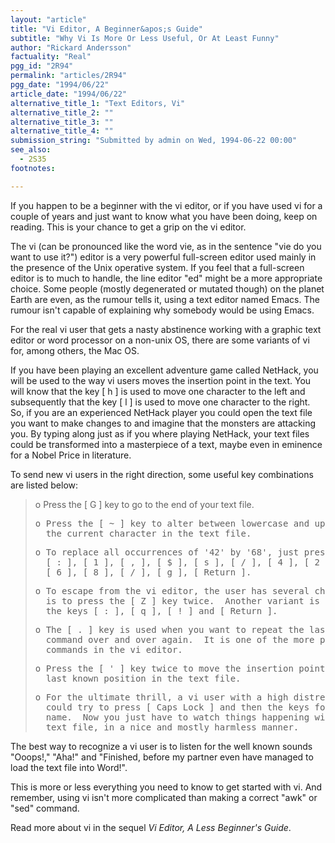 ```yaml
---
layout: "article"
title: "Vi Editor, A Beginner&apos;s Guide"
subtitle: "Why Vi Is More Or Less Useful, Or At Least Funny"
author: "Rickard Andersson"
factuality: "Real"
pgg_id: "2R94"
permalink: "articles/2R94"
pgg_date: "1994/06/22"
article_date: "1994/06/22"
alternative_title_1: "Text Editors, Vi"
alternative_title_2: ""
alternative_title_3: ""
alternative_title_4: ""
submission_string: "Submitted by admin on Wed, 1994-06-22 00:00"
see_also:
  - 2S35
footnotes: 

---
```

<div>
<p>If you happen to be a beginner with the vi editor, or if you have used vi for a couple of years and just want to know what you have been doing, keep on reading. This is your chance to get a grip on the vi editor.</p>
<p>The vi (can be pronounced like the word vie, as in the sentence "vie do you want to use it?") editor is a very powerful full-screen editor used mainly in the presence of the Unix operative system. If you feel that a full-screen editor is to much to handle, the line editor "ed" might be a more appropriate choice. Some people (mostly degenerated or mutated though) on the planet Earth are even, as the rumour tells it, using a text editor named Emacs. The rumour isn't capable of explaining why somebody would be using Emacs.</p>
<p>For the real vi user that gets a nasty abstinence working with a graphic text editor or word processor on a non-unix OS, there are some variants of vi for, among others, the Mac OS.</p>
<p>If you have been playing an excellent adventure game called NetHack, you will be used to the way vi users moves the insertion point in the text. You will know that the key [ h ] is used to move one character to the left and subsequently that the key [ l ] is used to move one character to the right. So, if you are an experienced NetHack player you could open the text file you want to make changes to and imagine that the monsters are attacking you. By typing along just as if you where playing NetHack, your text files could be transformed into a masterpiece of a text, maybe even in eminence for a Nobel Price in literature.</p>
<p>To send new vi users in the right direction, some useful key combinations are listed below:</p>
<blockquote>o Press the [ G ] key to go to the end of your text file.
<pre>
o Press the [ ~ ] key to alter between lowercase and uppercase of
  the current character in the text file.
</pre>
<pre>
o To replace all occurrences of '42' by '68', just press:
  [ : ], [ 1 ], [ , ], [ $ ], [ s ], [ / ], [ 4 ], [ 2 ], [ / ],
  [ 6 ], [ 8 ], [ / ], [ g ], [ Return ].
</pre>
<pre>
o To escape from the vi editor, the user has several choices: one
  is to press the [ Z ] key twice.  Another variant is to press
  the keys [ : ], [ q ], [ ! ] and [ Return ].
</pre>
<pre>
o The [ . ] key is used when you want to repeat the last edit
  command over and over again.  It is one of the more powerful
  commands in the vi editor.
</pre>
<pre>
o Press the [ ' ] key twice to move the insertion point to the
  last known position in the text file.
</pre>
<pre>
o For the ultimate thrill, a vi user with a high distress level
  could try to press [ Caps Lock ] and then the keys forming his
  name.  Now you just have to watch things happening with your
  text file, in a nice and mostly harmless manner.
</pre>
</blockquote>
<p>The best way to recognize a vi user is to listen for the well known sounds "Ooops!," "Aha!" and "Finished, before my partner even have managed to load the text file into Word!".</p>
<p>This is more or less everything you need to know to get started with vi. And remember, using vi isn't more complicated than making a correct "awk" or "sed" command.</p>
<p>Read more about vi in the sequel <em>Vi Editor, A Less Beginner's Guide</em>.</p>
</div>
